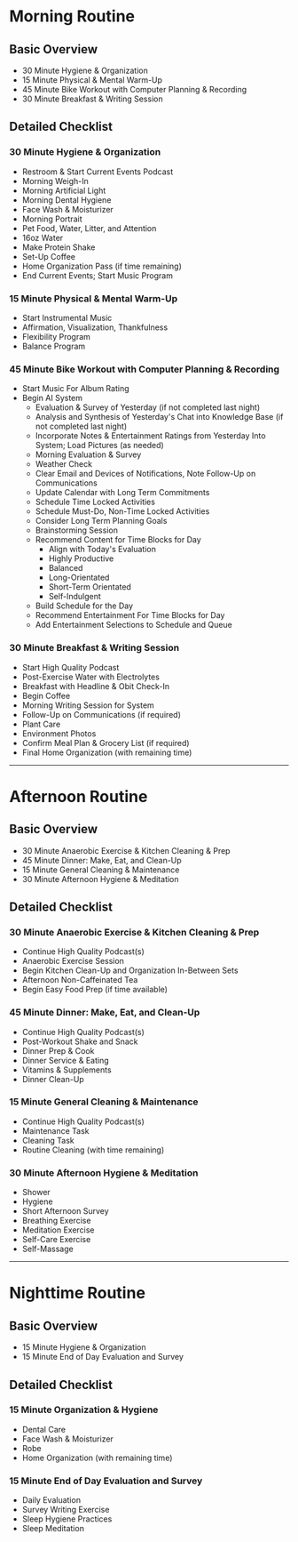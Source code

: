 # Morning Routine

## Basic Overview

- 30 Minute Hygiene & Organization
- 15 Minute Physical & Mental Warm-Up
- 45 Minute Bike Workout with Computer Planning & Recording
- 30 Minute Breakfast & Writing Session

## Detailed Checklist

### 30 Minute Hygiene & Organization
- Restroom & Start Current Events Podcast
- Morning Weigh-In
- Morning Artificial Light
- Morning Dental Hygiene
- Face Wash & Moisturizer
- Morning Portrait
- Pet Food, Water, Litter, and Attention
- 16oz Water
- Make Protein Shake
- Set-Up Coffee
- Home Organization Pass (if time remaining)
- End Current Events; Start Music Program

### 15 Minute Physical & Mental Warm-Up
- Start Instrumental Music
- Affirmation, Visualization, Thankfulness
- Flexibility Program
- Balance Program

### 45 Minute Bike Workout with Computer Planning & Recording
- Start Music For Album Rating
- Begin AI System
  - Evaluation & Survey of Yesterday (if not completed last night)
  - Analysis and Synthesis of Yesterday's Chat into Knowledge Base (if not completed last night)
  - Incorporate Notes & Entertainment Ratings from Yesterday Into System; Load Pictures (as needed)
  - Morning Evaluation & Survey
  - Weather Check
  - Clear Email and Devices of Notifications, Note Follow-Up on Communications
  - Update Calendar with Long Term Commitments
  - Schedule Time Locked Activities
  - Schedule Must-Do, Non-Time Locked Activities
  - Consider Long Term Planning Goals
  - Brainstorming Session
  - Recommend Content for Time Blocks for Day
    - Align with Today's Evaluation
    - Highly Productive
    - Balanced
    - Long-Orientated
    - Short-Term Orientated
    - Self-Indulgent
  - Build Schedule for the Day
  - Recommend Entertainment For Time Blocks for Day
  - Add Entertainment Selections to Schedule and Queue

### 30 Minute Breakfast & Writing Session
- Start High Quality Podcast
- Post-Exercise Water with Electrolytes
- Breakfast with Headline & Obit Check-In
- Begin Coffee
- Morning Writing Session for System
- Follow-Up on Communications (if required)
- Plant Care
- Environment Photos
- Confirm Meal Plan & Grocery List (if required)
- Final Home Organization (with remaining time)

--------------------

# Afternoon Routine

## Basic Overview

- 30 Minute Anaerobic Exercise & Kitchen Cleaning & Prep
- 45 Minute Dinner: Make, Eat, and Clean-Up
- 15 Minute General Cleaning & Maintenance
- 30 Minute Afternoon Hygiene & Meditation

## Detailed Checklist

### 30 Minute Anaerobic Exercise & Kitchen Cleaning & Prep
- Continue High Quality Podcast(s)
- Anaerobic Exercise Session
- Begin Kitchen Clean-Up and Organization In-Between Sets
- Afternoon Non-Caffeinated Tea
- Begin Easy Food Prep (if time available)

### 45 Minute Dinner: Make, Eat, and Clean-Up
- Continue High Quality Podcast(s)
- Post-Workout Shake and Snack
- Dinner Prep & Cook
- Dinner Service & Eating
- Vitamins & Supplements
- Dinner Clean-Up

### 15 Minute General Cleaning & Maintenance
- Continue High Quality Podcast(s)
- Maintenance Task
- Cleaning Task
- Routine Cleaning (with time remaining)

### 30 Minute Afternoon Hygiene & Meditation
- Shower
- Hygiene
- Short Afternoon Survey
- Breathing Exercise
- Meditation Exercise
- Self-Care Exercise
- Self-Massage

--------------------

# Nighttime Routine

## Basic Overview

- 15 Minute Hygiene & Organization
- 15 Minute End of Day Evaluation and Survey

## Detailed Checklist

### 15 Minute Organization & Hygiene
- Dental Care
- Face Wash & Moisturizer
- Robe
- Home Organization (with remaining time)

### 15 Minute End of Day Evaluation and Survey
- Daily Evaluation
- Survey Writing Exercise
- Sleep Hygiene Practices
- Sleep Meditation